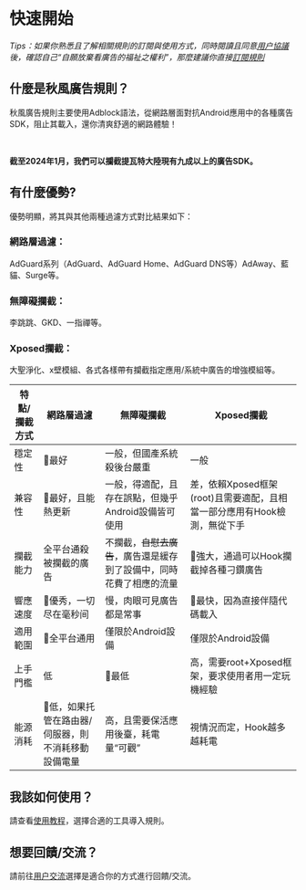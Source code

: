 # 快速開始

*Tips：如果你熟悉且了解相關規則的訂閱與使用方式，同時閱讀且同意[用户協議](./Protocol.md)後，確認自己“自願放棄看廣告的福祉之權利”，那麼建議你直接[訂閱規則](./Sub.md)*

## 什麼是秋風廣告規則？

秋風廣告規則主要使用Adblock語法，從網路層面對抗Android應用中的各種廣告SDK，阻止其載入，還你清爽舒適的網路體驗！

<br />

**截至2024年1月，我們可以攔截提瓦特大陸現有九成以上的廣告SDK。**

## 有什麼優勢?

優勢明顯，將其與其他兩種過濾方式對比結果如下：

### 網路層過濾：
AdGuard系列（AdGuard、AdGuard Home、AdGuard DNS等）AdAway、藍貓、Surge等。

### 無障礙攔截：
李跳跳、GKD、一指禪等。

### Xposed攔截：
大聖淨化、x壁模組、各式各樣帶有攔截指定應用/系統中廣告的增強模組等。

| 特點/攔截方式 | 網路層過濾   | 無障礙攔截   | Xposed攔截  |
| ----------- | ----------- | ----------- | ----------- |
| 穩定性       | 💯最好        | 一般，但國產系統殺後台嚴重        | 一般       |
| 兼容性       | 💯最好，且能熱更新        | 一般，得適配，且存在誤點，但幾乎Android設備皆可使用 | 差，依賴Xposed框架(root)且需要適配，且相當一部分應用有Hook檢測，無從下手   |
| 攔截能力     | 全平台通殺被攔截的廣告       | 不攔截，~~自慰去廣告~~，廣告還是緩存到了設備中，同時花費了相應的流量    | 💯強大，通過可以Hook攔截掉各種刁鑽廣告    |
| 響應速度     | 💯優秀，一切尽在毫秒间        | 慢，肉眼可見廣告都是常事       | 💯最快，因為直接伴隨代碼載入       |
| 適用範圍     | 💯全平台通用        | 僅限於Android設備       | 僅限於Android設備       |
| 上手門檻     | 低        | 💯最低       | 高，需要root+Xposed框架，要求使用者用一定玩機經驗      |
| 能源消耗     | 💯低，如果托管在路由器/伺服器，則不消耗移動設備電量     | 高，且需要保活應用後臺，耗電量“可觀”       | 視情況而定，Hook越多越耗電      |

## 我該如何使用？
請查看[使用教程](./Knowledge.md)，選擇合適的工具導入規則。

## 想要回饋/交流？
請前往[用户交流](./Support.md)選擇是適合你的方式進行回饋/交流。
